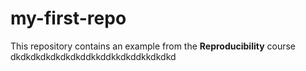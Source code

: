 # my-first-repo
This repository contains an example from the **Reproducibility** course
dkdkdkdkdkdkdkddkkddkkdkddkkdkdkd
